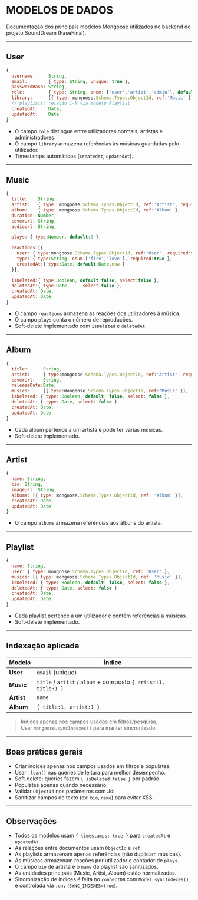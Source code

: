 # MODELOS DE DADOS

Documentação dos principais modelos Mongoose utilizados no backend do projeto SoundDream (FaseFinal).

---

## User

```js
{
  username:     String,
  email:        { type: String, unique: true },
  passwordHash: String,
  role:         { type: String, enum: ['user','artist','admin'], default:'user' },
  library:      [{ type: mongoose.Schema.Types.ObjectId, ref:'Music' }],
  // playlists: relação 1‑N via modelo Playlist
  createdAt:    Date,
  updatedAt:    Date
}
```

- O campo `role` distingue entre utilizadores normais, artistas e administradores.
- O campo `library` armazena referências às músicas guardadas pelo utilizador.
- Timestamps automáticos (`createdAt`, `updatedAt`).

---

## Music

```js
{
  title:    String,
  artist:   { type: mongoose.Schema.Types.ObjectId, ref:'Artist', required:true },
  album:    { type: mongoose.Schema.Types.ObjectId, ref:'Album' },
  duration: Number,
  coverUrl: String,
  audioUrl: String,

  plays: { type:Number, default:0 },

  reactions:[{
    user: { type:mongoose.Schema.Types.ObjectId, ref:'User', required:true },
    type: { type:String, enum:['fire','love'], required:true },
    createdAt:{ type:Date, default:Date.now }
  }],

  isDeleted:{ type:Boolean, default:false, select:false },
  deletedAt:{ type:Date,     select:false },
  createdAt: Date,
  updatedAt: Date
}
```

- O campo `reactions` armazena as reações dos utilizadores à música.
- O campo `plays` conta o número de reproduções.
- Soft-delete implementado com `isDeleted` e `deletedAt`.

---

## Album

```js
{
  title:      String,
  artist:     { type:mongoose.Schema.Types.ObjectId, ref:'Artist', required:true },
  coverUrl:   String,
  releaseDate:Date,
  musics:     [{ type:mongoose.Schema.Types.ObjectId, ref:'Music' }],
  isDeleted: { type: Boolean, default: false, select: false },
  deletedAt: { type: Date, select: false },
  createdAt: Date,
  updatedAt: Date
}
```

- Cada álbum pertence a um artista e pode ter várias músicas.
- Soft-delete implementado.

---

## Artist

```js
{
  name: String,
  bio: String,
  imageUrl: String,
  albums: [{ type: mongoose.Schema.Types.ObjectId, ref: 'Album' }],
  createdAt: Date,
  updatedAt: Date
}
```

- O campo `albums` armazena referências aos álbuns do artista.

---

## Playlist

```js
{
  name: String,
  user: { type: mongoose.Schema.Types.ObjectId, ref: 'User' },
  musics: [{ type: mongoose.Schema.Types.ObjectId, ref: 'Music' }],
  isDeleted: { type: Boolean, default: false, select: false },
  deletedAt: { type: Date, select: false },
  createdAt: Date,
  updatedAt: Date
}
```

- Cada playlist pertence a um utilizador e contém referências a músicas.
- Soft-delete implementado.

---

## Indexação aplicada

| Modelo     | Índice                                                          |
| ---------- | --------------------------------------------------------------- |
| **User**   | `email` (unique)                                                |
| **Music**  | `title` / `artist` / `album` + composto `{ artist:1, title:1 }` |
| **Artist** | `name`                                                          |
| **Album**  | `{ title:1, artist:1 }`                                         |

> Índices apenas nos campos usados em filtros/pesquisa.  
> Usar `mongoose.syncIndexes()` para manter sincronizado.

---

## Boas práticas gerais

- Criar índices apenas nos campos usados em filtros e populates.
- Usar `.lean()` nas queries de leitura para melhor desempenho.
- Soft‑delete: queries fazem `{ isDeleted:false }` por padrão.
- Populates apenas quando necessário.
- Validar `ObjectId` nos parâmetros com Joi.
- Sanitizar campos de texto (ex: `bio`, `name`) para evitar XSS.

---

## Observações

- Todos os modelos usam `{ timestamps: true }` para `createdAt` e `updatedAt`.
- As relações entre documentos usam `ObjectId` e `ref`.
- As playlists armazenam apenas referências (não duplicam músicas).
- As músicas armazenam reações por utilizador e contador de `plays`.
- O campo `bio` de artista e o `name` da playlist são sanitizados.
- As entidades principais (Music, Artist, Album) estão normalizadas.
- Sincronização de índices é feita no `connectDB` com `Model.syncIndexes()` e controlada via `.env` (`SYNC_INDEXES=true`).

---